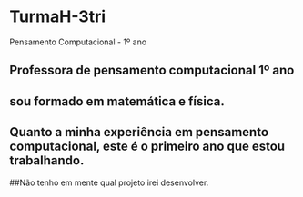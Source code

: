 # TurmaH-3tri
Pensamento Computacional - 1º ano
## Professora de pensamento computacional **1º ano**
## sou formado em matemática e física.
## Quanto a minha experiência em pensamento computacional, este é o primeiro ano que estou trabalhando.
##Não tenho em mente qual projeto irei desenvolver.
